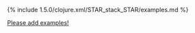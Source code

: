 {% include 1.5.0/clojure.xml/STAR_stack_STAR/examples.md %}

[Please add examples!](https://github.com/arrdem/grimoire/edit/master/_includes/1.6.0/clojure.xml/STAR_stack_STAR/examples.md)
